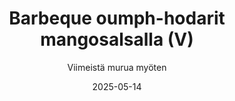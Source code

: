 ---
title: "Barbeque oumph-hodarit mangosalsalla (V)"
image: "https://vegaanibotti.lauravuo.me/2025/05/2025-05-14_small.png"
date: 2025-05-14
receipt_url: "https://viimeistamuruamyoten.com/barbeque-oumph-hodarit-mangosalsalla-vegaani/"
author: "Viimeistä murua myöten"
---
